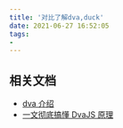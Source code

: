 ```yaml
---
title: '对比了解dva,duck'
date: 2021-06-27 16:52:05
tags:
- 
---
```






## 相关文档

- [dva 介绍](https://github.com/dvajs/dva/issues/1)
- [一文彻底搞懂 DvaJS 原理](https://github.com/venaissance/myBlog/issues/20)

